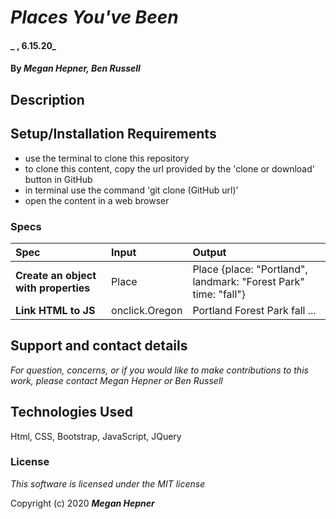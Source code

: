 # _Places You've Been_


#### _ , 6.15.20_

#### By _**Megan Hepner, Ben Russell**_

## Description



## Setup/Installation Requirements

* use the terminal to clone this repository 
* to clone this content, copy the url provided by the 'clone or download' button in GitHub
* in terminal use the command 'git clone (GitHub url)'
* open the content in a web browser

### Specs
| Spec | Input | Output |
| :-------------     | :------------- | :------------- |
| **Create an object with properties** | Place | Place {place: "Portland", landmark: "Forest Park" time: "fall"} |
| **Link HTML to JS** | onclick.Oregon | Portland Forest Park fall ... |

## Support and contact details

_For question, concerns, or if you would like to make contributions to this work, please contact Megan Hepner or Ben Russell_

## Technologies Used

Html, CSS, Bootstrap, JavaScript, JQuery

### License

*This software is licensed under the MIT license*

Copyright (c) 2020 **_Megan Hepner_**